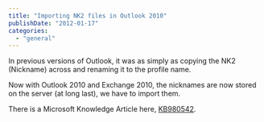 ```yaml
---
title: "Importing NK2 files in Outlook 2010"
publishDate: "2012-01-17"
categories: 
  - "general"
---
```


In previous versions of Outlook, it was as simply as copying the NK2 (Nickname) across and renaming it to the profile name.

Now with Outlook 2010 and Exchange 2010, the nicknames are now stored on the server (at long last), we have to import them.

There is a Microsoft Knowledge Article here, [KB980542](http://support.microsoft.com/kb/980542#ImportNK2Files_Outlook).
